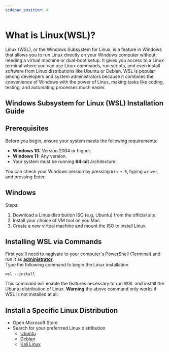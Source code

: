 ```yaml
---
sidebar_position: 4
---
```


# What is Linux(WSL)?
Linux (WSL), or the Windows Subsystem for Linux, is a feature in Windows that allows you to run Linux directly on your Windows computer without needing a virtual machine or dual-boot setup. It gives you access to a Linux terminal where you can use Linux commands, run scripts, and even install software from Linux distributions like Ubuntu or Debian. WSL is popular among developers and system administrators because it combines the convenience of Windows with the power of Linux, making tasks like coding, testing, and automating processes much easier.


## Windows Subsystem for Linux (WSL) Installation Guide

## **Prerequisites**

Before you begin, ensure your system meets the following requirements:
- **Windows 10:** Version 2004 or higher.
- **Windows 11:** Any version.
- Your system must be running **64-bit** architecture.

You can check your Windows version by pressing `Win + R`, typing `winver`, and pressing Enter.

## Windows

Steps:
1. Download a Linus distribution ISO (e.g, Ubuntu) from the official site.
2. Install your choice of VM tool on you Mac
3. Create a new virtual machine and mount the ISO to install Linux.

## Installing WSL via Commands
First you'll need to nagivate to your computer's PowerShell (Terminal) and run it as [**administrator**](https://learn.microsoft.com/en-us/windows/terminal/faq).\
Type the following command to begin the Linux installation

```
wsl --install
```

This command will enable the features necessary to run WSL and install the Ubuntu distribution of Linux.
**Warning** the above command only works if WSL is not installed at all.

## Install a Specific Linux Distribution
- Open Microsoft Store
- Search for your preferrred Linux distribution
    - [Ubuntu](https://ubuntu.com/download/desktop)
    - [Debian](https://www.debian.org/distrib/)
    - [Kali Linux](https://www.kali.org/get-kali/#kali-platforms)


